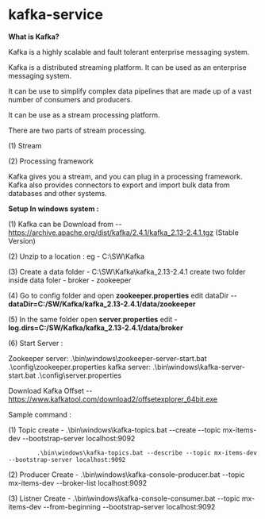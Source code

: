 # kafka-service

**What is Kafka?**

Kafka is a highly scalable and fault tolerant enterprise messaging system.

Kafka is a distributed streaming platform. It can be used as an enterprise messaging system.

It can be use to simplify complex data pipelines that are made up of a vast number of consumers and producers.

It can be use as a stream processing platform.

There are two parts of stream processing. 

(1) Stream 

(2) Processing framework

Kafka gives you a stream, and you can plug in a processing framework.
Kafka also provides connectors to export and import bulk data from databases and other systems.


**Setup In windows system :**


(1) Kafka can be Download from -- https://archive.apache.org/dist/kafka/2.4.1/kafka_2.13-2.4.1.tgz  (Stable Version)

(2) Unzip to a location : eg - C:\SW\Kafka

(3) Create a data folder - C:\SW\Kafka\kafka_2.13-2.4.1 
		create two folder inside data foler - broker
						  				  								- zookeeper

(4) Go to config folder and open **zookeeper.properties**
		edit dataDir -- **dataDir=C:/SW/Kafka/kafka_2.13-2.4.1/data/zookeeper**

(5) In the same folder open **server.properties**
		edit - **log.dirs=C:/SW/Kafka/kafka_2.13-2.4.1/data/broker**

(6) Start Server :

Zookeeper server:
.\bin\windows\zookeeper-server-start.bat .\config\zookeeper.properties
kafka server:
.\bin\windows\kafka-server-start.bat .\config\server.properties

Download Kafka Offset	 --  https://www.kafkatool.com/download2/offsetexplorer_64bit.exe

Sample command :


(1) Topic create - .\bin\windows\kafka-topics.bat --create --topic mx-items-dev --bootstrap-server localhost:9092

		    .\bin\windows\kafka-topics.bat --describe --topic mx-items-dev --bootstrap-server localhost:9092
					
(2) Producer Create - .\bin\windows\kafka-console-producer.bat --topic mx-items-dev  --broker-list localhost:9092
			
(3) Listner Create  - .\bin\windows\kafka-console-consumer.bat --topic mx-items-dev --from-beginning --bootstrap-server localhost:9092

